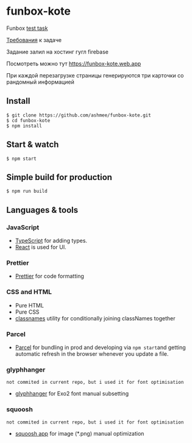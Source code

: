 # funbox-kote
 Funbox [test task](https://funbox.ru/vacancies/html-css-js-developer)

 [Требования](REQUIREMENTS.md) к задаче
 
Задание залил на хостинг гугл firebase

Посмотреть можно тут https://funbox-kote.web.app

При каждой перезагрузке страницы генерируются три карточки со рандомный информацией

## Install

    $ git clone https://github.com/ashmee/funbox-kote.git
    $ cd funbox-kote
    $ npm install

## Start & watch

    $ npm start

## Simple build for production

    $ npm run build


## Languages & tools

### JavaScript

- [TypeScript](https://www.typescriptlang.org/) for adding types.
- [React](http://facebook.github.io/react) is used for UI.

### Prettier

- [Prettier](https://prettier.io/) for code formatting

### CSS and HTML

- Pure HTML
- Pure CSS
- [classnames](https://www.npmjs.com/package/classnames) utility for conditionally joining classNames together

### Parcel

- [Parcel](https://parceljs.org/) for bundling in prod and developing via ```npm start```and getting automatic refresh in the browser whenever you update a file.

### glyphhanger 

```not commited in current repo, but i used it for font optimisation```

- [glyphhanger](https://github.com/filamentgroup/glyphhanger) for Exo2 font manual subsetting

### squoosh 

```not commited in current repo, but i used it for font optimisation```

- [squoosh app](https://squoosh.app/) for image (*.png) manual optimization 
